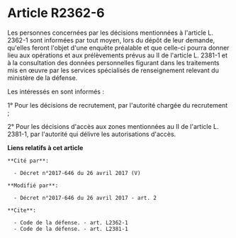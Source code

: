 # Article R2362-6

Les personnes concernées par les décisions mentionnées à l'article L. 2362-1 sont informées par tout moyen, lors du dépôt de
leur demande, qu'elles feront l'objet d'une enquête préalable et que celle-ci pourra donner lieu aux opérations et aux
prélèvements prévus au II de l'article L. 2381-1 et à la consultation des données personnelles figurant dans les traitements
mis en œuvre par les services spécialisés de renseignement relevant du ministère de la défense.

Les intéressés en sont informés :

1° Pour les décisions de recrutement, par l'autorité chargée du recrutement ;

2° Pour les décisions d'accès aux zones mentionnées au II de l'article L. 2381-1, par l'autorité qui délivre les
autorisations d'accès.

**Liens relatifs à cet article**

	**Cité par**:

	  - Décret n°2017-646 du 26 avril 2017 (V)

	**Modifié par**:

	  - Décret n°2017-646 du 26 avril 2017 - art. 2

	**Cite**:

	  - Code de la défense. - art. L2362-1
	  - Code de la défense. - art. L2381-1
